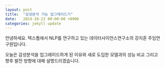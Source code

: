 ```yaml
---
layout: post
title:  "감성분석 기능 업그레이드기"
date:   2024-10-22 00:00:00 +0900
categories: jekyll update
---
```


안녕하세요. 텍스톰에서 NLP를 연구하고 있는 데이터사이언스연구소의 강지훈 주임연구원입니다.

오늘은 감성분석을 업그레이드하게 된 이유와 새로 도입한 모델과의 성능 비교 그리고 향후 발전 방향에 대해 설명드리겠습니다.
